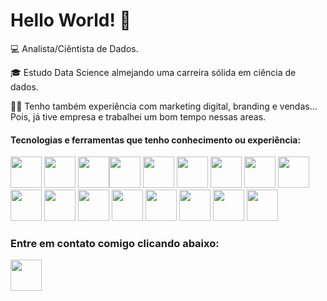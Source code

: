 # Hello World! 👋

💻 Analista/Ciêntista de Dados.

 🎓 Estudo Data Science almejando uma carreira sólida em ciência de dados.

👩‍💻 Tenho também experiência com marketing digital, branding e vendas... Pois, já tive empresa e trabalhei um bom tempo nessas areas.

#### Tecnologias e ferramentas que tenho conhecimento ou experiência: 
<img width="50" heigth="50"  src="https://cdn.jsdelivr.net/gh/devicons/devicon@latest/icons/python/python-original-wordmark.svg" />  <img width="50" heigth="50"  src="https://img.icons8.com/?size=100&id=3sGOUDo9nJ4k&format=png&color=000000" /> <img width="50" heigth="50" src="https://img.icons8.com/?size=100&id=117561&format=png&color=000000" /><img width="50" heigth="50" src="https://cdn.jsdelivr.net/gh/devicons/devicon@latest/icons/csharp/csharp-plain.svg" /> <img width="50" heigth="50" src="https://cdn.jsdelivr.net/gh/devicons/devicon@latest/icons/javascript/javascript-original.svg"/> <img width="50" heigth="50" src="https://cdn.jsdelivr.net/gh/devicons/devicon@latest/icons/html5/html5-original-wordmark.svg" /> <img width="50" heigth="50" src="https://cdn.jsdelivr.net/gh/devicons/devicon@latest/icons/css3/css3-original-wordmark.svg" /> <img width="50" heigth="50" src="https://cdn.jsdelivr.net/gh/devicons/devicon@latest/icons/bootstrap/bootstrap-original-wordmark.svg" /> <img width="50" heigth="50" src="https://cdn.jsdelivr.net/gh/devicons/devicon@latest/icons/angular/angular-original.svg" /> <img width="50" heigth="50" src="https://cdn.jsdelivr.net/gh/devicons/devicon@latest/icons/docker/docker-original-wordmark.svg" /> <img width="50" heigth="50" src="https://cdn.jsdelivr.net/gh/devicons/devicon@latest/icons/microsoftsqlserver/microsoftsqlserver-original-wordmark.svg" /> <img width="50" heigth="50" src="https://cdn.jsdelivr.net/gh/devicons/devicon@latest/icons/vscode/vscode-original-wordmark.svg" /> <img width="50" heigth="50" src="https://cdn.jsdelivr.net/gh/devicons/devicon@latest/icons/mysql/mysql-original-wordmark.svg" /> <img width="50" heigth="50" src="https://cdn.jsdelivr.net/gh/devicons/devicon@latest/icons/postgresql/postgresql-original-wordmark.svg" /> <img width="50" heigth="50"  src="https://cdn.jsdelivr.net/gh/devicons/devicon@latest/icons/github/github-original-wordmark.svg" /> <img width="50" heigth="50"  src="https://cdn.jsdelivr.net/gh/devicons/devicon@latest/icons/git/git-original-wordmark.svg" /> <img width="50" heigth="50" src="https://cdn.jsdelivr.net/gh/devicons/devicon@latest/icons/photoshop/photoshop-original.svg" />
          
### Entre em contato comigo clicando abaixo:
<a href="https://br.linkedin.com/in/eufranor-filho-10468b153"><img width="50" heigth="50" src="https://cdn.jsdelivr.net/gh/devicons/devicon@latest/icons/linkedin/linkedin-original-wordmark.svg" /></a>         
          
          
          
          
          
          
          
          
          
          
          
          
          

          
          
